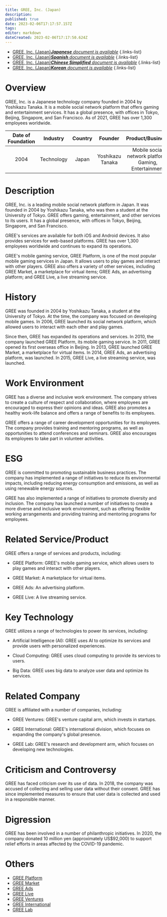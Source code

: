 ```yaml
---
title: GREE, Inc. (Japan)
description: 
published: true
date: 2023-02-06T17:17:57.157Z
tags: 
editor: markdown
dateCreated: 2023-02-06T17:17:50.624Z
---
```


- [GREE, Inc. (Japan)***Japanese** document is available*](/ja/Knowledge-base/Dictionary/Company/gree-inc-japan)
{.links-list}
- [GREE, Inc. (Japan)***Spanish** document is available*](/es/Knowledge-base/Dictionary/Company/gree-inc-japan)
{.links-list}
- [GREE, Inc. (Japan)***Chinese Simplified** document is available*](/zh/Knowledge-base/Dictionary/Company/gree-inc-japan)
{.links-list}
- [GREE, Inc. (Japan)***Korean** document is available*](/ko/Knowledge-base/Dictionary/Company/gree-inc-japan)
{.links-list}


# Overview

GREE, Inc. is a Japanese technology company founded in 2004 by Yoshikazu Tanaka. It is a mobile social network platform that offers gaming and entertainment services. It has a global presence, with offices in Tokyo, Beijing, Singapore, and San Francisco. As of 2021, GREE has over 1,300 employees worldwide.

| Date of Foundation | Industry | Country | Founder | Product/Business | Number of Employees | Location of Headquarters | Company Website |
| :-----------------: | :-----: | :-----: | :----: | :---------------: | :-----------------: | :---------------------: | :---------------: |
| 2004 | Technology | Japan | Yoshikazu Tanaka | Mobile social network platform, Gaming, Entertainment | 1300+ | Tokyo, Japan | [GREE, Inc.](https://corp.gree.net/en/) |

# Description

GREE, Inc. is a leading mobile social network platform in Japan. It was founded in 2004 by Yoshikazu Tanaka, who was then a student at the University of Tokyo. GREE offers gaming, entertainment, and other services to its users. It has a global presence, with offices in Tokyo, Beijing, Singapore, and San Francisco.

GREE's services are available for both iOS and Android devices. It also provides services for web-based platforms. GREE has over 1,300 employees worldwide and continues to expand its operations.

GREE's mobile gaming service, GREE Platform, is one of the most popular mobile gaming services in Japan. It allows users to play games and interact with other players. GREE also offers a variety of other services, including GREE Market, a marketplace for virtual items; GREE Ads, an advertising platform; and GREE Live, a live streaming service.

# History

GREE was founded in 2004 by Yoshikazu Tanaka, a student at the University of Tokyo. At the time, the company was focused on developing mobile games. In 2006, GREE launched its social network platform, which allowed users to interact with each other and play games.

Since then, GREE has expanded its operations and services. In 2010, the company launched GREE Platform, its mobile gaming service. In 2011, GREE opened its first overseas office in Beijing. In 2013, GREE launched GREE Market, a marketplace for virtual items. In 2014, GREE Ads, an advertising platform, was launched. In 2015, GREE Live, a live streaming service, was launched.

# Work Environment

GREE has a diverse and inclusive work environment. The company strives to create a culture of respect and collaboration, where employees are encouraged to express their opinions and ideas. GREE also promotes a healthy work-life balance and offers a range of benefits to its employees.

GREE offers a range of career development opportunities for its employees. The company provides training and mentoring programs, as well as opportunities to attend conferences and seminars. GREE also encourages its employees to take part in volunteer activities.

# ESG

GREE is committed to promoting sustainable business practices. The company has implemented a range of initiatives to reduce its environmental impacts, including reducing energy consumption and emissions, as well as using renewable energy sources.

GREE has also implemented a range of initiatives to promote diversity and inclusion. The company has launched a number of initiatives to create a more diverse and inclusive work environment, such as offering flexible working arrangements and providing training and mentoring programs for employees.

# Related Service/Product

GREE offers a range of services and products, including:

- GREE Platform: GREE's mobile gaming service, which allows users to play games and interact with other players.

- GREE Market: A marketplace for virtual items.

- GREE Ads: An advertising platform.

- GREE Live: A live streaming service.

# Key Technology

GREE utilizes a range of technologies to power its services, including:

- Artificial Intelligence (AI): GREE uses AI to optimize its services and provide users with personalized experiences.

- Cloud Computing: GREE uses cloud computing to provide its services to users.

- Big Data: GREE uses big data to analyze user data and optimize its services.

# Related Company

GREE is affiliated with a number of companies, including:

- GREE Ventures: GREE's venture capital arm, which invests in startups.

- GREE International: GREE's international division, which focuses on expanding the company's global presence.

- GREE Lab: GREE's research and development arm, which focuses on developing new technologies.

# Criticism and Controversy

GREE has faced criticism over its use of data. In 2018, the company was accused of collecting and selling user data without their consent. GREE has since implemented measures to ensure that user data is collected and used in a responsible manner.

# Digression

GREE has been involved in a number of philanthropic initiatives. In 2020, the company donated 10 million yen (approximately US$92,000) to support relief efforts in areas affected by the COVID-19 pandemic.

# Others

- [GREE Platform](https://gree-platform.com/)
- [GREE Market](https://market.gree.net/)
- [GREE Ads](https://ads.gree.net/)
- [GREE Live](https://live.gree.net/)
- [GREE Ventures](https://ventures.gree.net/)
- [GREE International](https://international.gree.net/)
- [GREE Lab](https://lab.gree.net/)